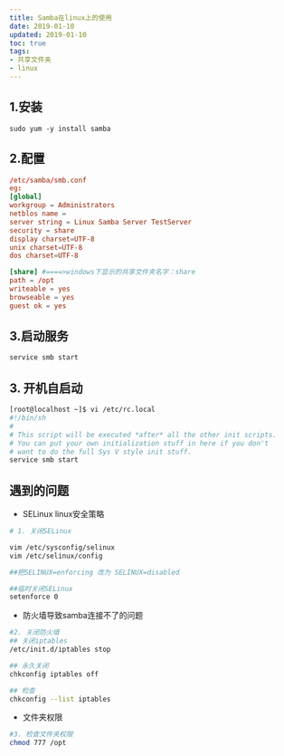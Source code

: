 ```yaml
---
title: Samba在linux上的使用
date: 2019-01-10
updated: 2019-01-10
toc: true
tags:
- 共享文件夹
- linux
---
```

## 1.安装

```shell
sudo yum -y install samba
```

## 2.配置

```conf
/etc/samba/smb.conf
eg:
[global]
workgroup = Administrators
netblos name =
server string = Linux Samba Server TestServer
security = share
display charset=UTF-8
unix charset=UTF-8
dos charset=UTF-8

[share] #====>windows下显示的共享文件夹名字：share
path = /opt
writeable = yes
browseable = yes
guest ok = yes
```

## 3.启动服务

```sh
service smb start
```

## 3. 开机自启动

```sh
[root@localhost ~]$ vi /etc/rc.local
#!/bin/sh
#
# This script will be executed *after* all the other init scripts.
# You can put your own initialization stuff in here if you don't
# want to do the full Sys V style init stuff.
service smb start
```

## 遇到的问题
* SELinux linux安全策略
```sh
# 1. 关闭SELinux

vim /etc/sysconfig/selinux
vim /etc/selinux/config

##把SELINUX=enforcing 改为 SELINUX=disabled

##临时关闭SELinux
setenforce 0

```
* 防火墙导致samba连接不了的问题
```sh
#2. 关闭防火墙
## 关闭iptables
/etc/init.d/iptables stop

## 永久关闭
chkconfig iptables off

## 检查
chkconfig --list iptables
```
* 文件夹权限
```sh
#3. 检查文件夹权限
chmod 777 /opt
```